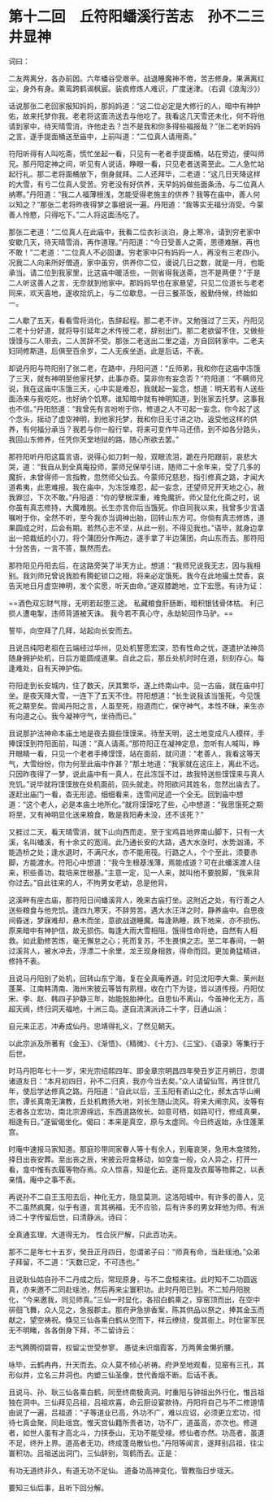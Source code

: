 # 第十二回　丘符阳蟠溪行苦志　孙不二三井显神

词曰：

二友两离分，各办前因。六年蟠谷受艰辛。战退睡魔神不倦，苦志修身。果满离红尘，身外有身。乘鸾跨鹤谒枫宸。装疯修炼人难识，广度迷津。（右调《浪淘沙》）

话说那张二老回家报知妈妈，那妈妈道：“这二位必定是大修行的人，暗中有神护佑，故来托梦你我。老老将这面汤送去与他吃了。我看这几天雪还未化，何不将他请到家中，待天晴雪消，许他走去？岂不是我和你多得些福报哉？”张二老听妈妈之言，遂手提面桶送至庙中，上前叫道：“二位真人请用斋。”

符阳听得有人叫吃斋，慌忙坐起一看，只见有一老者手提面桶，站在旁边，便叫师兄。那丹阳定神之间，听见有人说话，睁眼一看，只见老者送斋至此。二人急忙站起行礼。那二老将面桶放下，倒身就拜。二人还拜毕，二老道：“这几日天降这样的大雪，有亏二位真人受苦。穷老没有好供养，天早妈妈做些面条汤，与二位真人纳寒。”丹阳道：“我二人福薄根浅，怎能受得老施主的供养？我等在庙中，善人何以知之？”那张二老将昨夜得梦之事细说一遍。丹阳道：“我等实无福分消受。今蒙善人怜愍，只得吃下。”二人将这面汤吃了。

那张二老道：“二位真人在此庙中，我看二位衣衫淡泊，身上寒冷，请到穷老家中安歇几天，待天晴雪消，再作道理。”丹阳道：“今日受善人之斋，恩德难酬，再也不敢！”二老道：“二位真人不必固谦。穷老家中只有妈妈一人，再没有三老四小。况我二人向来所好僧道，家中虽穷，供养你二位，谩说几日之数，就是一月，也能承当。请二位到我家里，比这庙中暖活些，一则省得我送斋，岂不是两便？”于是二人听这善人之言，无奈就到他家中。那妈妈早也在家悬望，只见二位道长与老老同来，欢天喜地，遂收拾炕上，与二位歇息。一日三餐茶饭，殷勤侍候，终始如一。

二人歇了五天，看看雪将消化，告辞起程。那二老不许。又勉强过了三天，丹阳见二老十分好道，就将导引延年之术传授二老，辞别出门。那二老欲留不住，又做些馍馍与二人带去，二人苦辞不受。那张二老送出二里之遥，方自回转家中。二老夫妇同修斯道，后俱至百余岁，二人无疾坐逝。此是后话，不表。


却说丹阳与符阳别了张二老，在路中，丹阳问道：“丘师弟，我和你在这庙中冻饿了三天，就有神明至他家托梦，此事亦奇。莫非你有妄念否？”符阳道：“不瞒师兄说，我在这庙中冻饿三天，心中实是难忍，我就起一妄念，想道：明天若有人送些面汤来与我吃吃，也好纳个饥寒。谁知暗中就有神明知道，到张家去托梦。这事我也不信。”丹阳怒道：“我曾先有言吩咐于你，修道之人不可起一妄念。你今起了这个念头，摇动了虚空神明，到他家托梦，我和你日无寸进之功，返受他这样的供养，有何福分承当？我若与你一般行举，将来可变作牛马还债，到不如各分路头，我回山东修养，任凭你天堂地狱的路，随心所欲去罢。”


那符阳听丹阳这篇言语，说得心如刀刺一般，双眼流泪，跪在丹阳跟前，哀悲大哭，道：“我自从到全真庵投师，蒙师兄保举引进，随师二十余年来，受了几多的魔折，未曾得师一言指教，忽然师父仙去。今蒙师兄慈悲，指引修真之路，才闻大道希夷，此恩难报。我在庙中，为冻馁难忍，起一妄念，还望师兄开天地之心，赦我罪愆，下次不敢。”丹阳道：“你的孽根深重，难免魔折。师父显化化斋之时，说你虽有真志修持，大魔难脱。长生亦言你后当饿死。你自同我以来，我曾多少言语嘱咐于你，全然不听，至今我亦当调神出胎，回转山东方可。你倘有真志修炼，道果圆成之时，后会有期。若然心志不坚，从此一别，不得见我也。”语毕，就身边拿出一把裁纸的小刀，将个蒲团分作两边，遂手拿了半边蒲团，向山东而去。那符阳十分苦告，一言不答，飘然而去。


那符阳见丹阳去后，在这路旁哭了半天方止。想道：“我师兄说我无志，因与我相别。我刘师兄曾说我脸有腾蛇锁口之相，将来必定饿死。我今在此地撮土焚香，哀告天地日月虚空神明，发个实愿，听天由命。”遂双膝跪地，立下宏愿。有诗为证：


==酒色双忘财气除，无明若起堕三途。
私藏粮食肝肠断，暗积银钱骨体枯。
利己损人遭电掣，违师背道被天诛。
我今若不真心守，永劫轮回作马驴。==

誓毕，向空拜了几拜，站起向长安而去。

且说吕纯阳老祖在云端经过华州，见处机誓愿宏深，恐有性命之忧，遂遣护法神员随身拥护处机，日后方能圆成道果。自此之后，那丘处机时时在道，刻刻存心。每逢难处，自有天神护佑。

符阳走到长安城内，住了数天，厌其繁华，遂上终南山中。见一古庙，就在庙中打坐。是夜天降大雪，一连下了五天不住。符阳想道：“长生说我该当饿死，今见饿死之期至矣。尝闻丹阳之言，人虽至死，抱道而亡，保守神气，本性不昧，来生亦有向道之心。我今凝神守气，坐待而已。”


且说那护法神命本庙土地是夜去摄些馍馍来。待至天明，这土地变成凡人模样，手捧馍馍到符阳面前，叫道：“真人请斋。”那符阳正在凝神定息，忽听有人喊叫，睁开眼睛一看，只见一个老者手捧馍馍，站在面前，就问道：“老善人，我看这等天气，大雪纷纷，你为何至此庙中作甚？”那土地道：“我家就在这庄上，离此不远。只因昨夜得了一梦，说此庙中有一真人，在此冻馁不过，故我特送些馍馍来与真人充饥。”说毕就将馍馍放在处机面前，回头就走。符阳欲问其姓名，忽然出庙去了。遂赶出庙门一看，杳无形迹。细细看来，连雪间足迹一个全无。回到庙中想道：“这个老人，必是本庙土地所化。”就将馍馍吃了些，心中想道：“我思饿死之期将至，又有神明显化送来粮食，敢是我阳寿未没，还不该死？”


又捱过二天，看天晴雪消，就下山向西而走。至于宝鸡县地界南山脚下，只有一大溪，名叫蟠溪，有十余丈的宽阔。此乃通长安的大路，遇大水涨时，水势汹涌，不能造桥之处；逢水退时，不满尺水，亦不能用筏。行路之人，个个至此，须要赤脚，方能渡水。符阳心中想道：“我今生根基浅薄，焉能成道？可在此蟠溪渡人往来，积些善功，栽培来世根基。”主意一定，见一人来，就叫他不要脱脚，“我来背你过去。”自此往来的人，不拘男女老幼，总是他背。

这溪畔有座古庙，那符阳日间蟠溪背人，晚来古庙打坐。这附近之处，有行善之人送些粮食与他充饥。逢四九寒天，不辞劳苦。遇大水汪洋之时，静养庙中。自思夜间昏迷，梦寐难却，悬木而坐，意欲战退睡魔。每逢熟睡，跌下地来，亦不损伤。原来暗中有神护信，故无损伤。每逢大雨大雪相阻，饿得性命将绝，自然有人相救。如此勤修苦炼，毫无懈怠之心；死而复苏，不生畏惧之志。至二年春间，一朝过溪背人，被水冲去，浮漂二十余里，龙王现身相救，得命而回。更加勇猛精进，修持不表。

且说马丹阳别了处机，回转山东宁海，复在全真庵养道。时见沈阳李大乘、莱州赵蓬莱、江南韩清南、海州宋披云等皆有夙根，收在门下为徒，皆以道传授。丹阳仗宋、李、赵、韩四子护静三年，始能脱胎神化。自思仙不离山，今虽神化无方，高超天阀，终归洞天福地，十洲三岛。遂自流演派诗二十字，日通山派：

自元来正志，冲寿成仙丹。忠靖得礼义，了然见朝天。

以此宗派及所著有《金玉》、《渐悟》、《精微》、《十方》、《三宝》、《语录》等集行于后世。

时马丹阳年七十一岁，宋光宗绍熙四年、即金章宗明昌四年癸丑岁正月朔日，忽谓诸道友日：“本月初四日，孙不二归真，我亦今当去矣。”众人请留仙驾，再住世几年，使后学达修真之路。丹阳道：“自此以后，王玉阳有嵛山之化，郝太古华山阐宗，谭长真南无演教，丘处机教扬大地，刘长生随山流风。将来大阐宗风，汝等有志者各立宏功，南北宗源绵远，东西道路攸长。如意可栖，如路可行，修成真果，相逢有日。”遂留偈坐化。偈曰：本来是真空，原与太虚同。今日终返始，永住蓬莱宫。

时庵中速报马家知道。那庭珍带同家眷人等十有余人，到庵哀哭，急用木龛殡殓，择日出丧安葬。至出丧之辰，宋披云将龛移动，如空龛一般，众人异之，打开一看，龛中惟有衣履等物存焉。众人惊喜，知是化去。遂将龛及衣履等物葬之，以表亲情。庵中之事不表。

再说孙不二自王玉阳去后，神化无方，隐显莫测。这洛阳城中，有许多的善人，见不二虽然疯魔，似乎有道，言其祸福，无不应验，后有许多的男女拜他为师。有派诗二十字传留后世，曰清静派。诗曰：

全真通玄理，大道得无为。
性合灰尸解，只此百功夫。

那不二是年七十五岁，癸丑正月四日，忽谓弟子曰：“师真有命，当赴瑶池。”众弟子拜留，不二道：“天数已定，不可违也。”

且说耿仙姑自孙不二丹成之后，常现原身，与不二盘桓来往。此时知不二功圆返真，亦来邀不二同赴瑶池，然后再来尘寰积功。此时丹阳已到。不二知丹阳脱化，“今来邀我，同见师真。”三仙一时显化，各招白鹤乘之，穿窑顶而出，在空中徘徊飞舞，众人见之，急报郡主。那府尹急排香案，陈其供品以祭之，捧其金玉而献之，望空祷祝。倏见三仙各乘白鹤从空而下，祥云缭绕，旋其衙上。时仕宦军民无不明睹，各各倒身下拜，不二留诗云：

志气腾腾彻碧霄，权留尘世受参寥。
愚徒未识烟霞客，万两黄金懒折腰。

咏毕，云鹤冉冉，升天而去。众人莫不倾心祈祷。府尹至地观看，见窑有三孔，其形似井，立名三井洞也。内塑三仙圣像，世代香烟不断。后话不表。

且说马、孙、耿三仙各乘白鹤，同至终南极真洞。时重阳与钟祖出外行化，惟吕祖独在洞中。三仙拜见吕祖，吕祖欢喜，命云厨设宴款待。丹阳将自己与不二修道情由说了一遍，吕祖道：“子等道业已高，外功不广，难以应诏，必须更立宏功，彻待七真会聚，同赴瑶宫。惟天宫仙籍所贵者功，功不广，道虽高，亦次也。修道者，如世人虽有才高北斗，力挟泰山，无功不能受禄。修仙者亦然。功高者，虽道不足，终升上界。道高者无功，终成蓬岛散仙也。”丹阳等闻言，遂拜别吕祖，往尘寰积功。吕祖送出洞门，三仙辞别，驾鹤而去。正是：

有功无道终非久，有道无功不足仙。
道备功高神变化，管教指日步瑶天。

要知三仙后事，且听下回分解。
